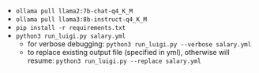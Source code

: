 - `ollama pull llama2:7b-chat-q4_K_M`
- `ollama pull llama3:8b-instruct-q4_K_M`
- `pip install -r requirements.txt`
- `python3 run_luigi.py salary.yml`
  - for verbose debugging: `python3 run_luigi.py --verbose salary.yml`
  - to replace existing output file (specified in yml), otherwise will resume: `python3 run_luigi.py --replace salary.yml`
